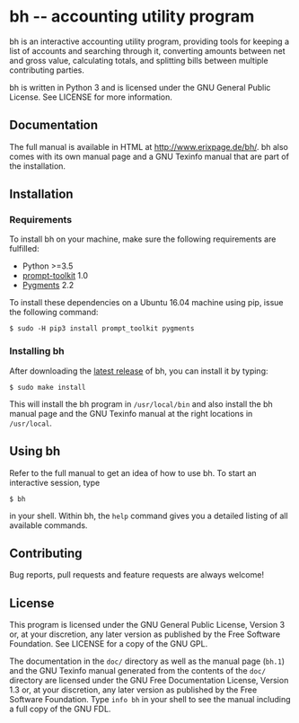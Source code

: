 # bh -- accounting utility program

bh is an interactive accounting utility program, providing tools for keeping a
list of accounts and searching through it, converting amounts between net and
gross value, calculating totals, and splitting bills between multiple
contributing parties.

bh is written in Python 3 and is licensed under the GNU General Public License.
See LICENSE for more information.

## Documentation

The full manual is available in HTML at <http://www.erixpage.de/bh/>. bh also
comes with its own manual page and a GNU Texinfo manual that are part of the
installation.

## Installation

### Requirements

To install bh on your machine, make sure the following requirements are
fulfilled:

  - Python >=3.5
  - [prompt-toolkit](https://pypi.python.org/pypi/prompt_toolkit) 1.0
  - [Pygments](https://pypi.python.org/pypi/Pygments/2.2.0) 2.2

To install these dependencies on a Ubuntu 16.04 machine using pip, issue the
following command:

```
$ sudo -H pip3 install prompt_toolkit pygments
```

### Installing bh

After downloading the [latest release](https://github.com/pille1842/bh/releases)
of bh, you can install it by typing:

```
$ sudo make install
```

This will install the bh program in `/usr/local/bin` and also install the bh
manual page and the GNU Texinfo manual at the right locations in `/usr/local`.

## Using bh

Refer to the full manual to get an idea of how to use bh. To start an
interactive session, type

```
$ bh
```

in your shell. Within bh, the `help` command gives you a detailed listing of all
available commands.

## Contributing

Bug reports, pull requests and feature requests are always welcome!

## License

This program is licensed under the GNU General Public License, Version 3 or, at
your discretion, any later version as published by the Free Software Foundation.
See LICENSE for a copy of the GNU GPL.

The documentation in the `doc/` directory as well as the manual page (`bh.1`)
and the GNU Texinfo manual generated from the contents of the `doc/` directory
are licensed under the GNU Free Documentation License, Version 1.3 or, at your
discretion, any later version as published by the Free Software Foundation. Type
`info bh` in your shell to see the manual including a full copy of the GNU FDL.
